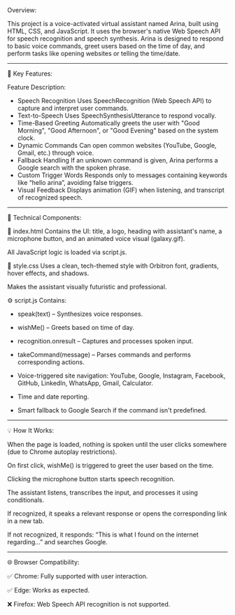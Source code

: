 Overview:

This project is a voice-activated virtual assistant named Arina, built using HTML, CSS, and JavaScript. It uses the browser's native Web Speech API for speech recognition and speech synthesis. Arina is designed to respond to basic voice commands, greet users based on the time of day, and perform tasks like opening websites or telling the time/date.

----

🧠 Key Features:

Feature	Description:
* Speech Recognition	Uses SpeechRecognition (Web Speech API) to capture and interpret user commands.
* Text-to-Speech	Uses SpeechSynthesisUtterance to respond vocally.
* Time-Based Greeting	Automatically greets the user with "Good Morning", "Good Afternoon", or "Good Evening" based on the system clock.
* Dynamic Commands	Can open common websites (YouTube, Google, Gmail, etc.) through voice.
* Fallback Handling	If an unknown command is given, Arina performs a Google search with the spoken phrase.
* Custom Trigger Words	Responds only to messages containing keywords like “hello arina”, avoiding false triggers.
* Visual Feedback	Displays animation (GIF) when listening, and transcript of recognized speech.

----

🔧 Technical Components:

📁 index.html
Contains the UI: title, a logo, heading with assistant's name, a microphone button, and an animated voice visual (galaxy.gif).

All JavaScript logic is loaded via script.js.

🎨 style.css
Uses a clean, tech-themed style with Orbitron font, gradients, hover effects, and shadows.

Makes the assistant visually futuristic and professional.

⚙️ script.js
Contains:

* speak(text) – Synthesizes voice responses.

* wishMe() – Greets based on time of day.

* recognition.onresult – Captures and processes spoken input.

* takeCommand(message) – Parses commands and performs corresponding actions.

* Voice-triggered site navigation: YouTube, Google, Instagram, Facebook, GitHub, LinkedIn, WhatsApp, Gmail, Calculator.

* Time and date reporting.

* Smart fallback to Google Search if the command isn't predefined.

----

💡 How It Works:

When the page is loaded, nothing is spoken until the user clicks somewhere (due to Chrome autoplay restrictions).

On first click, wishMe() is triggered to greet the user based on the time.

Clicking the microphone button starts speech recognition.

The assistant listens, transcribes the input, and processes it using conditionals.

If recognized, it speaks a relevant response or opens the corresponding link in a new tab.

If not recognized, it responds: “This is what I found on the internet regarding...” and searches Google.

----

🌐 Browser Compatibility:

✅ Chrome: Fully supported with user interaction.

✅ Edge: Works as expected.

❌ Firefox: Web Speech API recognition is not supported.

